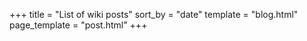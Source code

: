 +++
title = "List of wiki posts"
sort_by = "date"
template = "blog.html"
page_template = "post.html"
+++